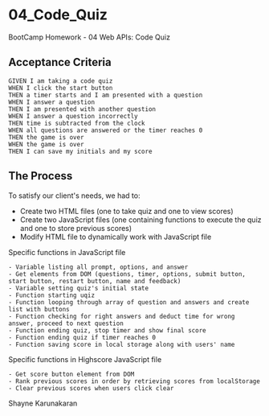 # 04_Code_Quiz
BootCamp Homework - 04 Web APIs: Code Quiz

## Acceptance Criteria

```
GIVEN I am taking a code quiz
WHEN I click the start button
THEN a timer starts and I am presented with a question
WHEN I answer a question
THEN I am presented with another question
WHEN I answer a question incorrectly
THEN time is subtracted from the clock
WHEN all questions are answered or the timer reaches 0
THEN the game is over
WHEN the game is over
THEN I can save my initials and my score
``` 

## The Process
To satisfy our client's needs, we had to:
- Create two HTML files (one to take quiz and one to view scores)
- Create two JavaScript files (one containing functions to execute the quiz and one to store previous scores)
- Modify HTML file to dynamically work with JavaScript file


Specific functions in JavaScript file

```
- Variable listing all prompt, options, and answer
- Get elements from DOM (questions, timer, options, submit button, start button, restart button, name and feedback)
- Variable setting quiz's initial state
- Function starting uqiz
- Function looping through array of question and answers and create list with buttons
- Function checking for right answers and deduct time for wrong answer, proceed to next question
- Function ending quiz, stop timer and show final score
- Function ending quiz if timer reaches 0 
- Function saving score in local storage along with users' name
```

Specific functions in Highscore JavaScript file

```
- Get score button element from DOM 
- Rank previous scores in order by retrieving scores from localStorage
- Clear previous scores when users click clear
```

Shayne Karunakaran
